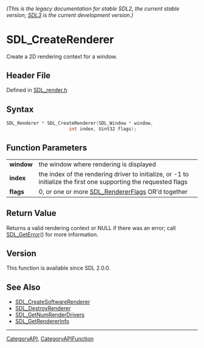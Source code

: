 ###### (This is the legacy documentation for stable SDL2, the current stable version; [SDL3](https://wiki.libsdl.org/SDL3/) is the current development version.)
# SDL_CreateRenderer

Create a 2D rendering context for a window.

## Header File

Defined in [SDL_render.h](https://github.com/libsdl-org/SDL/blob/SDL2/include/SDL_render.h)

## Syntax

```c
SDL_Renderer * SDL_CreateRenderer(SDL_Window * window,
                       int index, Uint32 flags);

```

## Function Parameters

|                |                                                                                                                   |
| -------------- | ----------------------------------------------------------------------------------------------------------------- |
| **window**     | the window where rendering is displayed                                                                           |
| **index**      | the index of the rendering driver to initialize, or -1 to initialize the first one supporting the requested flags |
| **flags**      | 0, or one or more [SDL_RendererFlags](SDL_RendererFlags) OR'd together                                            |

## Return Value

Returns a valid rendering context or NULL if there was an error; call
[SDL_GetError](SDL_GetError)() for more information.

## Version

This function is available since SDL 2.0.0.

## See Also

* [SDL_CreateSoftwareRenderer](SDL_CreateSoftwareRenderer)
* [SDL_DestroyRenderer](SDL_DestroyRenderer)
* [SDL_GetNumRenderDrivers](SDL_GetNumRenderDrivers)
* [SDL_GetRendererInfo](SDL_GetRendererInfo)

----
[CategoryAPI](CategoryAPI), [CategoryAPIFunction](CategoryAPIFunction)


